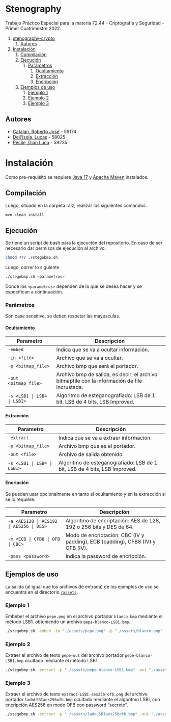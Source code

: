 # Stenography

Trabajo Práctico Especial para la materia 72.44 - Criptografía y Seguridad - Primer Cuatrimestre 2022.

1. [stenography-crypto](#stenography-crypto)
   1. [Autores](#autores)
2. [Instalación](#instalación)
   1. [Compilación](#compilación)
   2. [Ejecución](#ejecución)
      1. [Parámetros](#parámetros)
         1. [Ocultamiento](#ocultamiento)
         2. [Extracción](#extracción)
         3. [Encripción](#encripción)
   3. [Ejemplos de uso](#ejemplos-de-uso)
      1. [Ejemplo 1](#ejemplo-1)
      2. [Ejemplo 2](#ejemplo-2)
      3. [Ejemplo 3](#ejemplo-3)

## Autores

* [Catalán, Roberto José](https://github.com/rcatalan98) - 59174
* [Dell'Isola, Lucas](https://github.com/ldellisola) - 58025
* [Pecile, Gian Luca](https://github.com/glpecile) - 59235

# Instalación

Como pre-requisito se requiere [Java 17](https://www.oracle.com/java/technologies/downloads/) y [Apache Maven](https://maven.apache.org/download.cgi) instalados.

## Compilación

Luego, situado en la carpeta raíz, realizar los siguientes comandos:
```sh
mvn clean install
```

## Ejecución
Se tiene un script de bash para la ejecución del repositorio.
En caso de ser necesario dar permisos de ejecución al archivo.
```sh
chmod 777 ./stegobmp.sh
```
Luego, correr lo siguiente
```sh
./stegobmp.sh <parametros>
```
Donde los `<parametros>` dependen de lo que se desea hacer y se especifican a continuación.

### Parámetros

Son case sensitive, se deben respetar las mayúsculas.

#### Ocultamiento

| Parametro            | Descripción                                                                                   |
|----------------------|-----------------------------------------------------------------------------------------------|
| `-embed`             | Indica que se va a ocultar información.                                                       |
| `-in <file>`         | Archivo que se va a ocultar.                                                                  |
| `-p <bitmap_file>`   | Archivo bmp que será el portador.                                                             |
| `-out <bitmap_file>` | Archivo bmp de salida, es decir, el archivo bitmapfile con la información de file incrustada. |
| `-s <LSB1 \| LSB4 \| LSBI>` | Algoritmo de esteganografiado: LSB de 1 bit, LSB de 4 bits, LSB Improved.  |

#### Extracción

| Parametro            | Descripción                                                                                   |
|----------------------|-----------------------------------------------------------------------------------------------|
| `-extract`           | Indica que se va a extraer información.                                                       |
| `-p <bitmap_file>`   | Archivo bmp que es el portador.                                                               |
| `-out <file>`        | Archivo de salida obtenido.                                                                   |
| `-s <LSB1 \| LSB4 \| LSBI>` | Algoritmo de esteganografiado: LSB de 1 bit, LSB de 4 bits, LSB Improved.              |

#### Encripción

Se pueden usar opcionalmente en tanto el ocultamiento y en la extracción si se lo requiere.

| Parametro            | Descripción                                                                                |
|----------------------|--------------------------------------------------------------------------------------------|
| `-a <AES128 \| AES192 \| AES256 \| DES>` | Algoritmo de encriptación: AES de 128, 192 o 256 bits y DES de 64.     |
| `-m <ECB \| CFB8 \| OFB \| CBC>` | Modo de encriptación: CBC (IV y padding), ECB (padding), CFB8 (IV) y OFB (IV). |
| `-pass <password>`   | Indica la password de encripción.                                                          |


## Ejemplos de uso

La salida (al igual que los archivos de entrada) de los ejemplos de uso se encuentra en el directorio [`/assets`](/assets).

### Ejemplo 1

Embeber el archivo `pepe.png` en el archivo portador `blanco.bmp` mediante el método LSB1. obteniendo un archivo `pepe-blanco-LSB1.bmp`.
```sh
./stegobmp.sh -embed -in "./assets/pepe.png" -p "./assets/blanco.bmp" -out "./assets/pepe-blanco-LSB1" -s LSB1
```

### Ejemplo 2

Extraer el archivo de texto `pepe-out` del archivo portador `pepe-blanco-LSB1.bmp` ocultado mediante el método LSB1.
```sh
./stegobmp.sh -extract -p "./assets/pepe-blanco-LSB1.bmp" -out "./assets/pepe-out" -s LSB1
```

### Ejemplo 3

Extraer el archivo de texto `extract-LSBI-aes256-ofb.png` del archivo portador `ladoLSBIaes256ofb.bmp` ocultado mediante el algoritmo LSBI, con encripción AES256 en modo OFB con password “secreto”.
```sh
./stegobmp.sh -extract -p "./assets/ladoLSBIaes256ofb.bmp" -out "./assets/extract-LSBI-aes256-ofb" -s LSBI -a AES256 -m OFB -pass "secreto"
```
